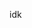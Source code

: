idk


<!---
Racooly/Racooly is a ✨ special ✨ repository because its `README.md` (this file) appears on your GitHub profile.
You can click the Preview link to take a look at your changes.
--->
